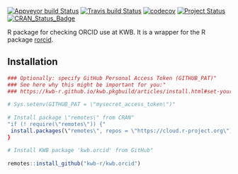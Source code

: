[![Appveyor build Status](https://ci.appveyor.com/api/projects/status/nu9yrfk4kwut60f7/branch/master?svg=true)](https://ci.appveyor.com/project/KWB-R/kwb-orcid/branch/master)
[![Travis build Status](https://travis-ci.org/KWB-R/kwb.orcid.svg?branch=master)](https://travis-ci.org/KWB-R/kwb.orcid)
[![codecov](https://codecov.io/github/KWB-R/kwb.orcid/branch/master/graphs/badge.svg)](https://codecov.io/github/KWB-R/kwb.orcid)
[![Project Status](https://img.shields.io/badge/lifecycle-experimental-orange.svg)](https://www.tidyverse.org/lifecycle/#experimental)
[![CRAN_Status_Badge](https://www.r-pkg.org/badges/version/kwb.orcid)]()

R package for checking ORCID use at KWB. It is a wrapper for the
R package [rorcid](https://github.com/ropensci/rorcid).

## Installation

```r                                                                                                                                          
### Optionally: specify GitHub Personal Access Token (GITHUB_PAT)"                                                                             
### See here why this might be important for you:"                                                                                             
### https://kwb-r.github.io/kwb.pkgbuild/articles/install.html#set-your-github_pat"                                                            
                                                                                                                                      
# Sys.setenv(GITHUB_PAT = \"mysecret_access_token\")"                                                                                          
                                                                                                                                      
# Install package \"remotes\" from CRAN"                                                                                                       
"if (! require(\"remotes\")) {"                                                                                                                 
 install.packages(\"remotes\", repos = \"https://cloud.r-project.org\")"                                                                      
}                                                                                                                                             
                                                                                                                                        
# Install KWB package 'kwb.orcid' from GitHub"                                                                                                 
                                                                                                                                              
remotes::install_github("kwb-r/kwb.orcid")                                                                                                  
```
